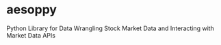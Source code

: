 # aesoppy
Python Library for Data Wrangling Stock Market Data and Interacting with Market Data APIs
